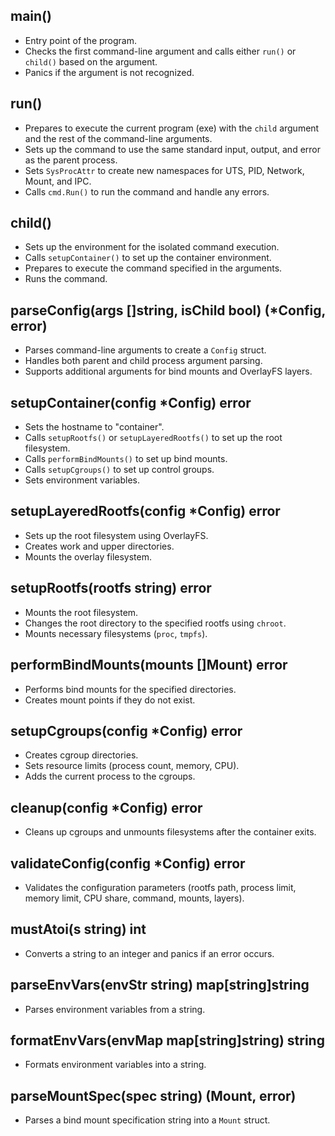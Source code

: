 
## main()

- Entry point of the program.
- Checks the first command-line argument and calls either `run()` or `child()` based on the argument.
- Panics if the argument is not recognized.

## run()

- Prepares to execute the current program (exe) with the `child` argument and the rest of the command-line arguments.
- Sets up the command to use the same standard input, output, and error as the parent process.
- Sets `SysProcAttr` to create new namespaces for UTS, PID, Network, Mount, and IPC.
- Calls `cmd.Run()` to run the command and handle any errors.

## child()

- Sets up the environment for the isolated command execution.
- Calls `setupContainer()` to set up the container environment.
- Prepares to execute the command specified in the arguments.
- Runs the command.

## parseConfig(args []string, isChild bool) (*Config, error)

- Parses command-line arguments to create a `Config` struct.
- Handles both parent and child process argument parsing.
- Supports additional arguments for bind mounts and OverlayFS layers.

## setupContainer(config *Config) error

- Sets the hostname to "container".
- Calls `setupRootfs()` or `setupLayeredRootfs()` to set up the root filesystem.
- Calls `performBindMounts()` to set up bind mounts.
- Calls `setupCgroups()` to set up control groups.
- Sets environment variables.

## setupLayeredRootfs(config *Config) error

- Sets up the root filesystem using OverlayFS.
- Creates work and upper directories.
- Mounts the overlay filesystem.

## setupRootfs(rootfs string) error

- Mounts the root filesystem.
- Changes the root directory to the specified rootfs using `chroot`.
- Mounts necessary filesystems (`proc`, `tmpfs`).

## performBindMounts(mounts []Mount) error

- Performs bind mounts for the specified directories.
- Creates mount points if they do not exist.

## setupCgroups(config *Config) error

- Creates cgroup directories.
- Sets resource limits (process count, memory, CPU).
- Adds the current process to the cgroups.

## cleanup(config *Config) error

- Cleans up cgroups and unmounts filesystems after the container exits.

## validateConfig(config *Config) error

- Validates the configuration parameters (rootfs path, process limit, memory limit, CPU share, command, mounts, layers).

## mustAtoi(s string) int

- Converts a string to an integer and panics if an error occurs.

## parseEnvVars(envStr string) map[string]string

- Parses environment variables from a string.

## formatEnvVars(envMap map[string]string) string

- Formats environment variables into a string.

## parseMountSpec(spec string) (Mount, error)

- Parses a bind mount specification string into a `Mount` struct.